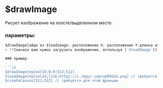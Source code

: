 # $drawImage
Рисует изображение на холсте/выделенном месте.

### параметры:
```js
$drawImage[айди из $loadimage; расположение X; расположение Y;длинна изображения;высота изображения;Радиус?(округление)]
> **Сначала вам нужно загрузить изображение, используя [`$loadImage`](functions/$loadImage)**

### пример:

```js
$drawImage[myCoolId;0;0;512;512]
$loadImage[myCoolId;link;https://i.imgur.com/upR5GuS.png] // требуется для этой функции 
$createCanvas[512;512] // требуется для этой функции 
```
